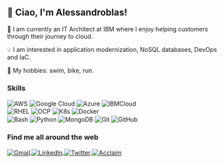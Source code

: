 ## 👋  Ciao, I'm Alessandroblas!


:hammer: I am currently an IT Architect at IBM  where I enjoy helping customers through their journey to cloud.

:bulb: I am interested in application modernization, NoSQL databases, DevOps and IaC.

:pizza: My hobbies: swim, bike, run.

### Skills

<p align = "left">
<img align="center" alt="AWS" src="https://img.shields.io/badge/AWS-%23FF9900.svg?style=flat-square&logo=amazon-aws&logoColor=white"/>
<img align="center" alt="Google Cloud" src="https://img.shields.io/badge/Google_Cloud-4285F4?style=flat-square&logo=google-cloud&logoColor=white" />
<img align="center" alt="Azure" src="https://img.shields.io/badge/Azure-008AD7?style=flat-square&logo=microsoft-azure&logoColor=white" />
<img align="center" alt="IBMCloud" src="https://img.shields.io/badge/IBM Cloud-1F70C1?style=flat-square&logo=ibm&logoColor=white" />
</br>

<img align="center" alt="RHEL" src="https://img.shields.io/badge/RHEL-EE0000?style=flat-square&logo=red-hat&logoColor=white"/>
<img align="center" alt="OCP" src="https://img.shields.io/badge/OpenShift-EE0000?style=flat-square&logo=red-hat-open-shift&logoColor=white"/>
<img align="center" alt="K8s" src="https://img.shields.io/badge/Kubernetes-326CE5?style=flat-square&logo=Kubernetes&logoColor=white"/>
<img align="center" alt="Docker" src="https://img.shields.io/badge/docker-%230db7ed.svg?style=flat-square&logo=docker&logoColor=white"/>
<br /> 

<!-- <img align="center" alt="Markdown" src="https://img.shields.io/badge/Markdown-000000?style=flat-square&logo=markdown&logoColor=white" /> -->
<img align="center" alt="Bash" src="https://img.shields.io/badge/Bash-4EAA25?style=flat-square&logo=gnu-bash&logoColor=white" />
<img align="center" alt="Python" src="https://img.shields.io/badge/Python-3776AB?style=flat-square&logo=python&logoColor=white" />

<!-- <img align="center" alt="MySQL" src="https://img.shields.io/badge/MySQL-00758F?style=flat-square&logo=mysql&logoColor=F29111" /> -->
<img align="center" alt="MongoDB" src="https://img.shields.io/badge/MongoDB-4EA94B?style=flat-square&logo=mongodb&logoColor=white" />
<!-- <img align="center" alt="Visual Studio Code" src="https://img.shields.io/badge/VisualStudioCode-0078d7.svg?style=flat-square&logo=visual-studio-code&logoColor=white"/> -->
<img align="center" alt="Git" src="https://img.shields.io/badge/git-%23F05033.svg?style=flat-square&logo=git&logoColor=white"/>
<img align="center" alt="GitHub" src="https://img.shields.io/badge/github-%23121011.svg?style=flat-square&logo=github&logoColor=white"/>
<br /> 
</p>




### Find me all around the web
<p align = "left">
    <a href="mailto:blasettiale@gmail.com">
        <img align="center" alt="Gmail" src="https://img.shields.io/badge/Gmail-EA4335?style=flat-square&logo=gmail&logoColor=white"/>
    </a>
    <a href="http://linkedin.com/in/alessandroblas">
        <img align="center" alt="LinkedIn" src="https://img.shields.io/badge/linkedin-0077B5?style=flat-square&logo=linkedin&logoColor=white"/>
    </a>
    <a href="http://twitter.com/alessandroblas">
        <img align="center" alt="Twitter" src="https://img.shields.io/badge/Twitter-55ACEE?style=flat-square&logo=twitter&logoColor=white"/>
    </a>
    <a href="https://www.credly.com/users/alessandroblas">
        <img align="center" alt="Acclaim" src="https://img.shields.io/badge/Acclaim-26689A?style=flat-square&logo=acclaim&logoColor=white"/>
    </a>
</p>
